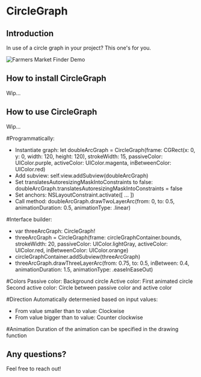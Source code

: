 # CircleGraph

## Introduction
In use of a circle graph in your project? This one's for you.

![Farmers Market Finder Demo](demo/demo.gif)

## How to install CircleGraph
Wip...

## How to use CircleGraph
Wip...

#Programmatically:
- Instantiate graph: let doubleArcGraph = CircleGraph(frame: CGRect(x: 0, y: 0, width: 120, height: 120), strokeWidth: 15, passiveColor: UIColor.purple, activeColor: UIColor.magenta, inBetweenColor: UIColor.red)
- Add subview: self.view.addSubview(doubleArcGraph)
- Set translatesAutoresizingMaskIntoConstraints to false: doubleArcGraph.translatesAutoresizingMaskIntoConstraints = false
- Set anchors:  NSLayoutConstraint.activate([ ... ])
- Call method: doubleArcGraph.drawTwoLayerArc(from: 0, to: 0.5, animationDuration: 0.5, animationType: .linear)

#Interface builder:
- var threeArcGraph: CircleGraph!
- threeArcGraph = CircleGraph(frame: circleGraphContainer.bounds, strokeWidth: 20, passiveColor: UIColor.lightGray, activeColor: UIColor.red, inBetweenColor: UIColor.orange)
- circleGraphContainer.addSubview(threeArcGraph)
- threeArcGraph.drawThreeLayerArc(from: 0.75, to: 0.5, inBetween: 0.4, animationDuration: 1.5, animationType: .easeInEaseOut)

#Colors
Passive color: Background circle
Active color: First animated circle
Second active color: Circle between passive color and active color

#Direction
Automatically determenied based on input values:
- From value smaller than to value: Clockwise
- From value bigger than to value: Counter clockwise

#Animation
Duration of the animation can be specified in the drawing function


## Any questions?
Feel free to reach out!
